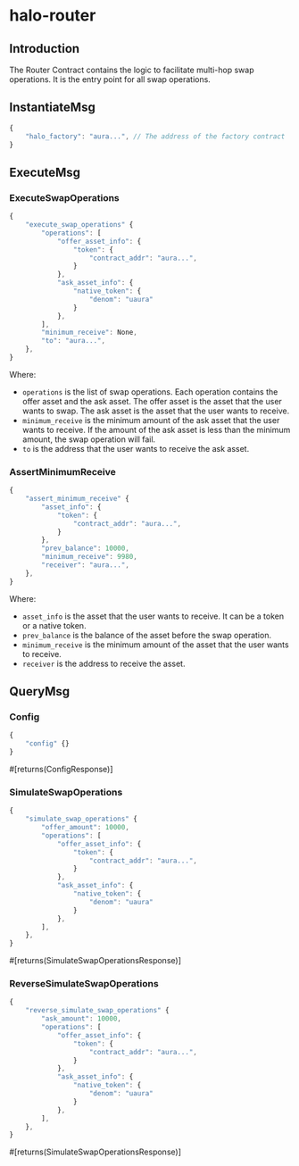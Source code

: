 # halo-router
## Introduction
The Router Contract contains the logic to facilitate multi-hop swap operations. It is the entry point for all swap operations.
## InstantiateMsg
```javascript
{
    "halo_factory": "aura...", // The address of the factory contract
}
```

## ExecuteMsg

### ExecuteSwapOperations
```javascript
{
    "execute_swap_operations" {
        "operations": [
            "offer_asset_info": {
                "token": {
                    "contract_addr": "aura...",
                }
            },
            "ask_asset_info": {
                "native_token": {
                    "denom": "uaura"
                }
            },
        ],
        "minimum_receive": None,
        "to": "aura...",
    },
}
```
Where:
- `operations` is the list of swap operations. Each operation contains the offer asset and the ask asset. The offer asset is the asset that the user wants to swap. The ask asset is the asset that the user wants to receive.
- `minimum_receive` is the minimum amount of the ask asset that the user wants to receive. If the amount of the ask asset is less than the minimum amount, the swap operation will fail.
- `to` is the address that the user wants to receive the ask asset.

### AssertMinimumReceive
```javascript
{
    "assert_minimum_receive" {
        "asset_info": {
            "token": {
                "contract_addr": "aura...",
            }
        },
        "prev_balance": 10000,
        "minimum_receive": 9980,
        "receiver": "aura...",
    },
}
```
Where:
- `asset_info` is the asset that the user wants to receive. It can be a token or a native token.
- `prev_balance` is the balance of the asset before the swap operation.
- `minimum_receive` is the minimum amount of the asset that the user wants to receive.
- `receiver` is the address to receive the asset.

## QueryMsg
### Config
```javascript
{
    "config" {}
}
```
#[returns(ConfigResponse)]

### SimulateSwapOperations
```javascript
{
    "simulate_swap_operations" {
        "offer_amount": 10000,
        "operations": [
            "offer_asset_info": {
                "token": {
                    "contract_addr": "aura...",
                }
            },
            "ask_asset_info": {
                "native_token": {
                    "denom": "uaura"
                }
            },
        ],
    },
}
```
#[returns(SimulateSwapOperationsResponse)]

### ReverseSimulateSwapOperations
```javascript
{
    "reverse_simulate_swap_operations" {
        "ask_amount": 10000,
        "operations": [
            "offer_asset_info": {
                "token": {
                    "contract_addr": "aura...",
                }
            },
            "ask_asset_info": {
                "native_token": {
                    "denom": "uaura"
                }
            },
        ],
    },
}
```
#[returns(SimulateSwapOperationsResponse)]
